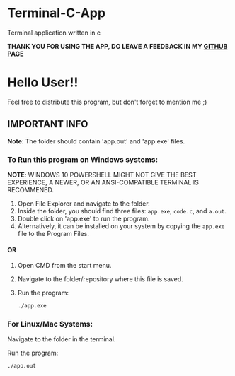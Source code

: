 # Terminal-C-App
Terminal application written in c 

**THANK YOU FOR USING THE APP, DO LEAVE A FEEDBACK IN MY [GITHUB PAGE](https://github.com/ab9678/terminal-c-app.git)**

# Hello User!!

Feel free to distribute this program, but don't forget to mention me ;)

## IMPORTANT INFO

**Note**: The folder should contain 'app.out' and 'app.exe' files.

### To Run this program on Windows systems:

**NOTE**: WINDOWS 10 POWERSHELL MIGHT NOT GIVE THE BEST EXPERIENCE, A NEWER, OR AN ANSI-COMPATIBLE TERMINAL IS RECOMMENED. 

1. Open File Explorer and navigate to the folder.
2. Inside the folder, you should find three files: `app.exe`, `code.c`, and `a.out`.
3. Double click on 'app.exe' to run the program.
4. Alternatively, it can be installed on your system by copying the `app.exe` file to the Program Files.

#### OR

1. Open CMD from the start menu.
2. Navigate to the folder/repository where this file is saved.
3. Run the program:

   ```bash
   ./app.exe
### For Linux/Mac Systems:

Navigate to the folder in the terminal.

Run the program:

```bash
./app.out

